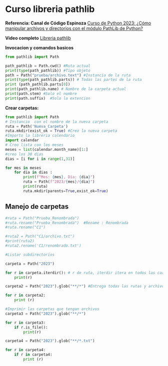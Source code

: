 # Curso libreria pathlib
**Referencia: Canal de Código Espinoza**
[Curso de Python 2023: ¿Cómo manipular archivos y directorios con el módulo PathLib de Python?](https://www.youtube.com/playlist?list=PL7HAy5R0ehQVAPSvts0I5FL-ejv6hh4bC)

**Video completo**
[Libreria pathlib](https://www.youtube.com/watch?v=-rpLCYbPU7g&list=PL7HAy5R0ehQVAPSvts0I5FL-ejv6hh4bC&index=9&pp=iAQB)

**Invocacion y comandos basicos**

```Python
from pathlib import Path 

path_pathlib = Path.cwd() #Ruta actual
print(type(path_pathlib)) #Tipo objeto
path = Path("prueba/archivo.text") #Instancia de la ruta
print(type(path_pathlib.parts)) # Todas las partes de la ruta
print (path_pathlib.parts[0]) 
print(path_pathlib.name) # Nombre de la carpeta actual
print(path.stem) #Solo el nombre
print(path.suffix)  #Solo la extencion

```

**Crear carpetas:**
```Python
from pathlib import Path
# Instancio  con el nombre de la nueva carpeta
ruta = Path('Nueva_Carpeta')
ruta.mkdir(exist_ok = True) #Creo la nueva carpeta
#Importo la libreria calendario 
import calendar
# Creo lista con los meses
meses = list(calendar.month_name)[1:]
#creo los 30 dias 
dias = [i for i in range(1,31)]

for mes in meses
    for dia in dias :
        print(f"Mes: {mes}, Día: {dia}")
        ruta = Path(f"2023/{mes}/{dia}")
        print(ruta)
        ruta.mkdir(parents=True,exist_ok=True)

```
## Manejo de carpetas

```Python
#ruta = Path("Prueba_Renombrada")
#ruta.rename("Prueba_Renombrada")  #Rename : Renombrada
#ruta.rename("C1")

#ruta2 = Path("C1/archivo.txt")
#print(ruta2)
#ruta2.rename('C1/renombrado.txt')

#Listar subdirectorios

carpeta = Path("2023")

for r in carpeta.iterdir(): # r de ruta, iterdir itera en todos las carpertas
    print(r)

carpeta2 = Path("2023").glob("**/*") #Entrega todas las rutas y archivos dentro 

for r in carpeta2:
    print (r)

#Imprimir las carpetas que tengan archivos
carpeta3 = Path("2023").glob("**/*")

for r in carpeta3:
    if r.is_file():
        print(r)

carpeta4 = Path("2023").glob("**/*.txt")

for r in carpeta4:
    if r in carpeta4:
        print (r)
```
